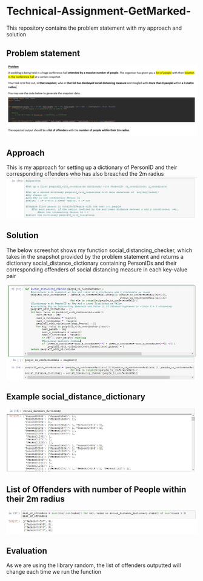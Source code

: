 # Technical-Assignment-GetMarked-
This repository contains the problem statement with my approach and solution 


## Problem statement
![Problem_Statement](https://github.com/JiaJun98/Technical-Assignment-GetMarked-/blob/main/Problem%20Statement.JPG)

## Approach
This is my approach for setting up a dictionary of PersonID and their corresponding offenders who has also breached the 2m radius
![Approach](https://github.com/JiaJun98/Technical-Assignment-GetMarked-/blob/main/Approach.JPG)


## Solution
The below screeshot shows my function social_distancing_checker, which takes in the snapshot provided by the problem statement and returns a dictionary social_distance_dictionary containing PersonIDs and their corresponding offenders of social distancing measure in each key-value pair

![Code_1](https://github.com/JiaJun98/Technical-Assignment-GetMarked-/blob/main/Code_1.JPG)

## Example social_distance_dictionary

![Output_1](https://github.com/JiaJun98/Technical-Assignment-GetMarked-/blob/main/Output_1.JPG)

## List of Offenders with number of People within their 2m radius

![List_of_Offenders](https://github.com/JiaJun98/Technical-Assignment-GetMarked-/blob/main/List_of_Offenders.JPG)

## Evaluation
As we are using the library random, the list of offenders outputted will change each time we run the function

